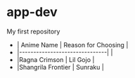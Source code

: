 # app-dev
 My first repository
+ | Anime Name                    | Reason for Choosing                               |
+ |-------------------------------|                                                   |
+ |Ragna Crimson                  | Lil Gojo                                          |
+ |Shangrila Frontier             | Sunraku                                           |
